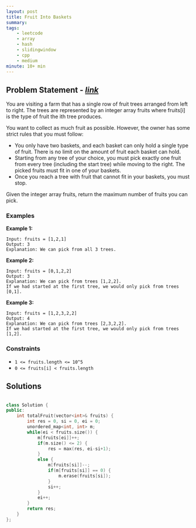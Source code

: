 ```yaml
---
layout: post
title: Fruit Into Baskets 
summary:
tags:
    - leetcode
    - array
    - hash
    - slidingwindow
    - cpp
    - medium
minute: 10+ min
---
```


## Problem Statement - [*link*](https://leetcode.com/problems/fruit-into-baskets/description/)  

You are visiting a farm that has a single row of fruit trees arranged from left to right. The trees are represented by an integer array fruits where fruits[i] is the type of fruit the ith tree produces.

You want to collect as much fruit as possible. However, the owner has some strict rules that you must follow:

+ You only have two baskets, and each basket can only hold a single type of fruit. There is no limit on the amount of fruit each basket can hold.
+ Starting from any tree of your choice, you must pick exactly one fruit from every tree (including the start tree) while moving to the right. The picked fruits must fit in one of your baskets.
+ Once you reach a tree with fruit that cannot fit in your baskets, you must stop.

Given the integer array fruits, return the maximum number of fruits you can pick.

### Examples


**Example 1:**   
```
Input: fruits = [1,2,1]
Output: 3
Explanation: We can pick from all 3 trees.
```

**Example 2:**   
```
Input: fruits = [0,1,2,2]
Output: 3
Explanation: We can pick from trees [1,2,2].
If we had started at the first tree, we would only pick from trees [0,1].
```

**Example 3:**   
```
Input: fruits = [1,2,3,2,2]
Output: 4
Explanation: We can pick from trees [2,3,2,2].
If we had started at the first tree, we would only pick from trees [1,2].
```

### Constraints

+ `1 <= fruits.length <= 10^5`
+ `0 <= fruits[i] < fruits.length`

## Solutions

```cpp

class Solution {
public:
    int totalFruit(vector<int>& fruits) {
        int res = 0, si = 0, ei = 0;
        unordered_map<int, int> m;
        while(ei < fruits.size()) {
            m[fruits[ei]]++;
            if(m.size() <= 2) {
                res = max(res, ei-si+1);
            }
            else {
                m[fruits[si]]--;
                if(m[fruits[si]] == 0) {
                    m.erase(fruits[si]);
                }
                si++;
            }
            ei++;
        }
        return res;
    }
};

```

